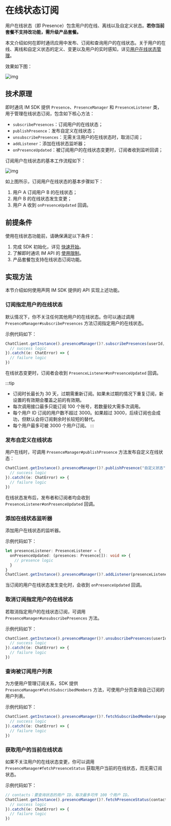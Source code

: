 # 在线状态订阅

<Toc />

用户在线状态（即 Presence）包含用户的在线、离线以及自定义状态。**若你当前套餐不支持改功能，需升级产品套餐。**

本文介绍如何在即时通讯应用中发布、订阅和查询用户的在线状态。关于用户的在线、离线和自定义状态的定义、变更以及用户的实时感知，详见[用户在线状态管理](product_user_presence.html)。

效果如下图：

![img](/images/android/status.png)

## 技术原理

即时通讯 IM SDK 提供 `Presence`、`PresenceManager` 和 `PresenceListener` 类，用于管理在线状态订阅，包含如下核心方法：

- `subscribePresences`：订阅用户的在线状态；
- `publishPresence`：发布自定义在线状态；
- `unsubscribePresences`：无需关注用户的在线状态时，取消订阅；
- `addListener`：添加在线状态监听器；
- `onPresenceUpdated`：被订阅用户的在线状态变更时，订阅者收到监听回调；

订阅用户在线状态的基本工作流程如下：

![img](/images/android/presence.png)

如上图所示，订阅用户在线状态的基本步骤如下：

1. 用户 A 订阅用户 B 的在线状态；
2. 用户 B 的在线状态发生变更；
3. 用户 A 收到 `onPresenceUpdated` 回调。

## 前提条件

使用在线状态功能前，请确保满足以下条件：

1. 完成 SDK 初始化，详见 [快速开始](quickstart.html)。
2. 了解即时通讯 IM API 的 [使用限制](limitation.html)。
3. 产品套餐包支持在线状态订阅功能。

## 实现方法

本节介绍如何使用声网 IM SDK 提供的 API 实现上述功能。

### 订阅指定用户的在线状态

默认情况下，你不关注任何其他用户的在线状态。你可以通过调用 `PresenceManager#subscribePresences` 方法订阅指定用户的在线状态。

示例代码如下：

```typescript
ChatClient.getInstance().presenceManager()?.subscribePresences(userId, 1 * 24 * 3600).then(result => {
  // success logic
}).catch((e: ChatError) => {
  // failure logic
})            
```

在线状态变更时，订阅者会收到 `PresenceListener#onPresenceUpdated` 回调。

:::tip
- 订阅时长最长为 30 天，过期需重新订阅。如果未过期的情况下重复订阅，新设置的有效期会覆盖之前的有效期。
- 每次调用接口最多只能订阅 100 个账号，若数量较大需多次调用。
- 每个用户 ID 订阅的用户数不超过 3000。如果超过 3000，后续订阅也会成功，但默认会将订阅剩余时长较短的替代。
- 每个用户最多可被 3000 个用户订阅。
:::

### 发布自定义在线状态

用户在线时，可调用 `PresenceManager#publishPresence` 方法发布自定义在线状态：

```typescript
ChatClient.getInstance().presenceManager()?.publishPresence("自定义状态").then(() => {
  // success logic
}).catch((e: ChatError) => {
  // failure logic
})
```

在线状态发布后，发布者和订阅者均会收到 `PresenceListener#onPresenceUpdated` 回调。

### 添加在线状态监听器

添加用户在线状态的监听器。

示例代码如下：

```typescript
let presenceListener: PresenceListener = {
  onPresenceUpdated: (presences: Presence[]): void => {
    // presence logic
  }
}
ChatClient.getInstance().presenceManager()?.addListener(presenceListener);
```

当订阅的用户在线状态发生变化时，会收到 `onPresenceUpdated` 回调。

### 取消订阅指定用户的在线状态

若取消指定用户的在线状态订阅，可调用 `PresenceManager#unsubscribePresences` 方法。

示例代码如下：

```typescript
ChatClient.getInstance().presenceManager()?.unsubscribePresences(userId).then(() => {
  // success logic
}).catch((e: ChatError) => {
  // failure logic
})
```

### 查询被订阅用户列表

为方便用户管理订阅关系，SDK 提供 `PresenceManager#fetchSubscribedMembers` 方法，可使用户分页查询自己订阅的用户列表。

示例代码如下：

```typescript
ChatClient.getInstance().presenceManager()?.fetchSubscribedMembers(pageNumber, pageSize).then(result => {
  // success logic
}).catch((e: ChatError) => {
  // failure logic
})
```

### 获取用户的当前在线状态

如果不关注用户的在线状态变更，你可以调用 `PresenceManager#fetchPresenceStatus` 获取用户当前的在线状态，而无需订阅状态。

示例代码如下：

```typescript
// contacts：要查询状态的用户 ID，每次最多可传 100 个用户 ID。
ChatClient.getInstance().presenceManager()?.fetchPresenceStatus(contacts).then(result => {
  // success logic
}).catch((e: ChatError) => {
  // failure logic
})
```